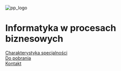![pp_logo](https://put.poznan.pl/modules/put_diplomas_status/images/put_logo.svg)
# Informatyka w procesach biznesowych

[Charakterystyka specjalności](./spec.md)  
[Do pobrania](./downloads.md)  
[Kontakt](./contact.md)
